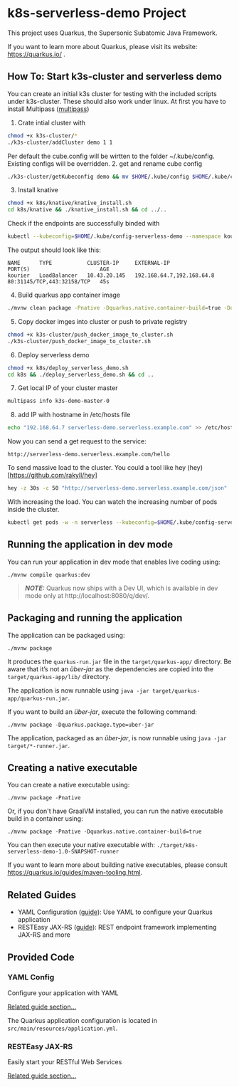 # k8s-serverless-demo Project

This project uses Quarkus, the Supersonic Subatomic Java Framework.

If you want to learn more about Quarkus, please visit its website: https://quarkus.io/ .

## How To: Start k3s-cluster and serverless demo

You can create an initial k3s cluster for testing with the included scripts under k3s-cluster. These should also work under linux.
At first you have to install Multipass ([multipass](https://multipass.run/))

1. Crate intial cluster with

```bash
chmod +x k3s-cluster/*
./k3s-cluster/addCluster demo 1 1
```

Per default the cube.config will be wirtten to the folder ~/.kube/config. Existing configs will be overridden.
2. get and rename cube config
```bash
./k3s-cluster/getKubeconfig demo && mv $HOME/.kube/config $HOME/.kube/config-serverless-demo
```

3. Install knative

```bash
chmod +x k8s/knative/knative_install.sh
cd k8s/knative && ./knative_install.sh && cd ../..
```

Check if the endpoints are successfully binded with

```bash
kubectl --kubeconfig=$HOME/.kube/config-serverless-demo --namespace kourier-system get service kourier
```

The output should look like this:

```http request
NAME      TYPE           CLUSTER-IP     EXTERNAL-IP                 PORT(S)                      AGE
kourier   LoadBalancer   10.43.20.145   192.168.64.7,192.168.64.8   80:31145/TCP,443:32158/TCP   45s
```

4. Build quarkus app container image

```bash
./mvnw clean package -Pnative -Dquarkus.native.container-build=true -Dquarkus.container-image.build=true -Dquarkus.native.container-runtime=docker
```
5. Copy docker imges into cluster or push to private registry

```bash
chmod +x k3s-cluster/push_docker_image_to_cluster.sh
./k3s-cluster/push_docker_image_to_cluster.sh
```

6. Deploy serverless demo
```bash
chmod +x k8s/deploy_serverless_demo.sh
cd k8s && ./deploy_serverless_demo.sh && cd .. 
```

7. Get local IP of your cluster master

```bash
multipass info k3s-demo-master-0
```

8. add IP with hostname in /etc/hosts file
```bash
echo "192.168.64.7 serverless-demo.serverless.example.com" >> /etc/hosts
```

Now you can send a get request to the service:

```http request
http://serverless-demo.serverless.example.com/hello
```

To send massive load to the cluster. You could a tool like hey (hey)[https://github.com/rakyll/hey]

```bash
hey -z 30s -c 50 "http://serverless-demo.serverless.example.com/json"
```

With increasing the load. You can watch the increasing number of pods inside the cluster.

```bash
kubectl get pods -w -n serverless --kubeconfig=$HOME/.kube/config-serverless-demo
```

## Running the application in dev mode

You can run your application in dev mode that enables live coding using:

```shell script
./mvnw compile quarkus:dev
```

> **_NOTE:_**  Quarkus now ships with a Dev UI, which is available in dev mode only at http://localhost:8080/q/dev/.

## Packaging and running the application

The application can be packaged using:

```shell script
./mvnw package
```

It produces the `quarkus-run.jar` file in the `target/quarkus-app/` directory. Be aware that it’s not an _über-jar_ as the dependencies are
copied into the `target/quarkus-app/lib/` directory.

The application is now runnable using `java -jar target/quarkus-app/quarkus-run.jar`.

If you want to build an _über-jar_, execute the following command:

```shell script
./mvnw package -Dquarkus.package.type=uber-jar
```

The application, packaged as an _über-jar_, is now runnable using `java -jar target/*-runner.jar`.

## Creating a native executable

You can create a native executable using:

```shell script
./mvnw package -Pnative
```

Or, if you don't have GraalVM installed, you can run the native executable build in a container using:

```shell script
./mvnw package -Pnative -Dquarkus.native.container-build=true
```

You can then execute your native executable with: `./target/k8s-serverless-demo-1.0-SNAPSHOT-runner`

If you want to learn more about building native executables, please consult https://quarkus.io/guides/maven-tooling.html.

## Related Guides

- YAML Configuration ([guide](https://quarkus.io/guides/config#yaml)): Use YAML to configure your Quarkus application
- RESTEasy JAX-RS ([guide](https://quarkus.io/guides/rest-json)): REST endpoint framework implementing JAX-RS and more

## Provided Code

### YAML Config

Configure your application with YAML

[Related guide section...](https://quarkus.io/guides/config-reference#configuration-examples)

The Quarkus application configuration is located in `src/main/resources/application.yml`.

### RESTEasy JAX-RS

Easily start your RESTful Web Services

[Related guide section...](https://quarkus.io/guides/getting-started#the-jax-rs-resources)
